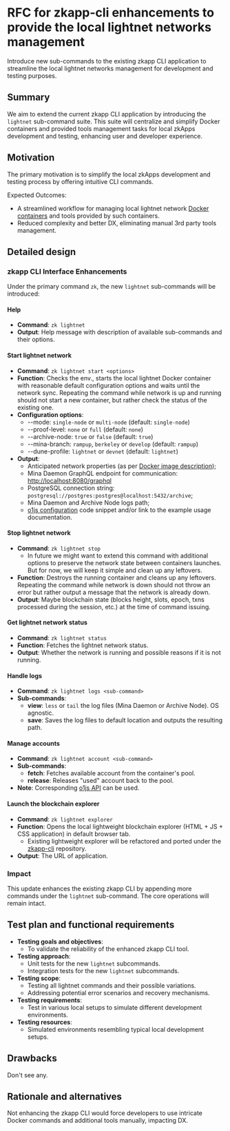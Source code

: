 # RFC for zkapp-cli enhancements to provide the local lightnet networks management

Introduce new sub-commands to the existing zkapp CLI application to streamline the local lightnet networks management for development and testing purposes.

## Summary

We aim to extend the current zkapp CLI application by introducing the `lightnet` sub-command suite. This suite will centralize and simplify Docker containers and provided tools management tasks for local zkApps development and testing, enhancing user and developer experience.

## Motivation

The primary motivation is to simplify the local zkApps development and testing process by offering intuitive CLI commands.

Expected Outcomes:

- A streamlined workflow for managing local lightnet network [Docker containers](https://hub.docker.com/r/o1labs/mina-local-network) and tools provided by such containers.
- Reduced complexity and better DX, eliminating manual 3rd party tools management.

## Detailed design

### zkapp CLI Interface Enhancements

Under the primary command `zk`, the new `lightnet` sub-commands will be introduced:

#### Help

- **Command**: `zk lightnet`
- **Output**: Help message with description of available sub-commands and their options.

#### Start lightnet network

- **Command**: `zk lightnet start <options>`
- **Function**: Checks the env., starts the local lightnet Docker container with reasonable default configuration options and waits until the network sync. Repeating the command while network is up and running should not start a new container, but rather check the status of the existing one.
- **Configuration options**:
  - --mode: `single-node` or `multi-node` (default: `single-node`)
  - --proof-level: `none` or `full` (default: `none`)
  - --archive-node: `true` or `false` (default: `true`)
  - --mina-branch: `rampup`, `berkeley` or `develop` (default: `rampup`)
  - --dune-profile: `lightnet` or `devnet` (default: `lightnet`)
- **Output**:
  - Anticipated network properties (as per [Docker image description](https://hub.docker.com/r/o1labs/mina-local-network));
  - Mina Daemon GraphQL endpoint for communication: [http://localhost:8080/graphql](http://localhost:8080/graphql)
  - PostgreSQL connection string: `postgresql://postgres:postgres@localhost:5432/archive`;
  - Mina Daemon and Archive Node logs path;
  - [o1js configuration](https://github.com/o1-labs/o1js/blob/ccf50e0b58190d9700c6dda4fafee3e62e270131/src/examples/zkapps/hello_world/run_live.ts#L18) code snippet and/or link to the example usage documentation.

#### Stop lightnet network

- **Command**: `zk lightnet stop`
  - In future we might want to extend this command with additional options to preserve the network state between containers launches. But for now, we will keep it simple and clean up any leftovers.
- **Function**: Destroys the running container and cleans up any leftovers. Repeating the command while network is down should not throw an error but rather output a message that the network is already down.
- **Output**: Maybe blockchain state (blocks height, slots, epoch, txns processed during the session, etc.) at the time of command issuing.

#### Get lightnet network status

- **Command**: `zk lightnet status`
- **Function**: Fetches the lightnet network status.
- **Output**: Whether the network is running and possible reasons if it is not running.

#### Handle logs

- **Command**: `zk lightnet logs <sub-command>`
- **Sub-commands**:
  - **view**: `less` or `tail` the log files (Mina Daemon or Archive Node). OS agnostic.
  - **save**: Saves the log files to default location and outputs the resulting path.

#### Manage accounts

- **Command**: `zk lightnet account <sub-command>`
- **Sub-commands**:
  - **fetch**: Fetches available account from the container's pool.
  - **release**: Releases "used" account back to the pool.
- **Note**: Corresponding [o1js API](https://github.com/o1-labs/o1js/pull/1167) can be used.

#### Launch the blockchain explorer

- **Command**: `zk lightnet explorer`
- **Function**: Opens the local lightweight blockchain explorer (HTML + JS + CSS application) in default browser tab.
  - Existing lightweight explorer will be refactored and ported under the [zkapp-cli](https://github.com/o1-labs/zkapp-cli) repository.
- **Output**: The URL of application.

### Impact

This update enhances the existing zkapp CLI by appending more commands under the `lightnet` sub-command. The core operations will remain intact.

## Test plan and functional requirements

- **Testing goals and objectives**:
  - To validate the reliability of the enhanced zkapp CLI tool.
- **Testing approach**:
  - Unit tests for the new `lightnet` subcommands.
  - Integration tests for the new `lightnet` subcommands.
- **Testing scope**:
  - Testing all lightnet commands and their possible variations.
  - Addressing potential error scenarios and recovery mechanisms.
- **Testing requirements**:
  - Test in various local setups to simulate different development environments.
- **Testing resources**:
  - Simulated environments resembling typical local development setups.

## Drawbacks

Don't see any.

## Rationale and alternatives

Not enhancing the zkapp CLI would force developers to use intricate Docker commands and additional tools manually, impacting DX.
